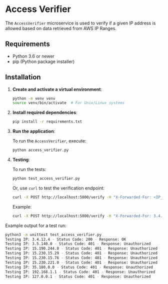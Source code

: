 # Access Verifier

The `AccessVerifier` microservice is used to verify if a given IP address is allowed based on data retrieved from AWS IP Ranges.

## Requirements

- Python 3.6 or newer
- pip (Python package installer)

## Installation

1. **Create and activate a virtual environment**:

   ```bash
   python -m venv venv
   source venv/bin/activate  # For Unix/Linux systems
   ```

2. **Install required dependencies**:

   ```bash
   pip install -r requirements.txt
   ```

3. **Run the application**:

   To run the `AccessVerifier`, execute:

   ```bash
   python access_verifier.py
   ```

4. **Testing**:

   To run the tests:

   ```bash
   python test_access_verifier.py
   ```

   Or, use `curl` to test the verification endpoint:

   ```bash
   curl -X POST http://localhost:5000/verify -H "X-Forwarded-For: <IP_ADDRESS>"
   ```

   Example:

   ```bash
   curl -X POST http://localhost:5000/verify -H "X-Forwarded-For: 3.4.12.4"
   ```


  Example output for a test run:

   ```bash
   python3 -m unittest test_access_verifier.py
   Testing IP: 3.4.12.4 - Status Code: 200 - Response: OK
   Testing IP: 3.5.140.0 - Status Code: 401 - Response: Unauthorized
   Testing IP: 15.190.244.0 - Status Code: 401 - Response: Unauthorized
   Testing IP: 15.230.15.29 - Status Code: 401 - Response: Unauthorized
   Testing IP: 15.230.15.76 - Status Code: 401 - Response: Unauthorized
   Testing IP: 15.230.221.0 - Status Code: 401 - Response: Unauthorized
   Testing IP: 35.180.0.0 - Status Code: 401 - Response: Unauthorized
   Testing IP: 192.168.1.1 - Status Code: 401 - Response: Unauthorized
   Testing IP: 127.0.0.1 - Status Code: 401 - Response: Unauthorized
   ```

